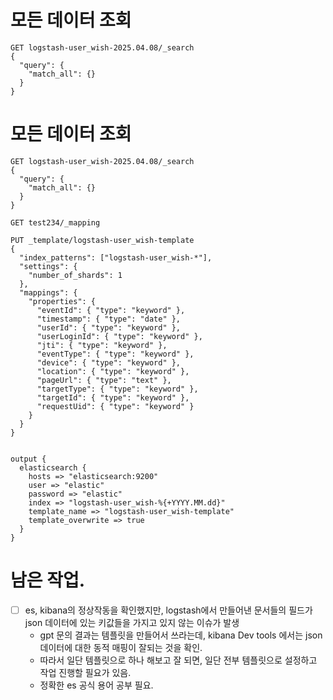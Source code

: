 
# 모든 데이터 조회
```shell
GET logstash-user_wish-2025.04.08/_search
{
  "query": {
    "match_all": {}
  }
}
```


# 모든 데이터 조회
```shell
GET logstash-user_wish-2025.04.08/_search
{
  "query": {
    "match_all": {}
  }
}

GET test234/_mapping

PUT _template/logstash-user_wish-template
{
  "index_patterns": ["logstash-user_wish-*"],
  "settings": {
    "number_of_shards": 1
  },
  "mappings": {
    "properties": {
      "eventId": { "type": "keyword" },
      "timestamp": { "type": "date" },
      "userId": { "type": "keyword" },
      "userLoginId": { "type": "keyword" },
      "jti": { "type": "keyword" },
      "eventType": { "type": "keyword" },
      "device": { "type": "keyword" },
      "location": { "type": "keyword" },
      "pageUrl": { "type": "text" },
      "targetType": { "type": "keyword" },
      "targetId": { "type": "keyword" },
      "requestUid": { "type": "keyword" }
    }
  }
}


output {
  elasticsearch {
    hosts => "elasticsearch:9200"
    user => "elastic"
    password => "elastic"
    index => "logstash-user_wish-%{+YYYY.MM.dd}"
    template_name => "logstash-user_wish-template"
    template_overwrite => true
  }
}
```

# 남은 작업.
* [ ] es, kibana의 정상작동을 확인했지만, logstash에서 만들어낸  문서들의 필드가 json 데이터에 있는 키값들을 가지고 있지 않는 이슈가 발생
  * gpt 문의 결과는 템플릿을 만들어서 쓰라는데, kibana Dev tools 에서는 json 데이터에 대한 동적 매핑이 잘되는 것을 확인.
  * 따라서 일단 템플릿으로 하나 해보고 잘 되면, 일단 전부 템플릿으로 설정하고 작업 진행할 필요가 있음.
  * 정확한 es 공식 용어 공부 필요.